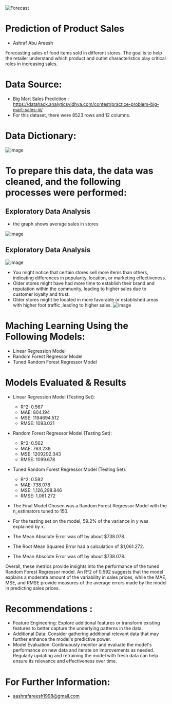 ![Forecast](https://github.com/ashrafabuareesh/Prediction-_of-Product-Sales/assets/123064338/376f26ba-0199-412d-a2ac-90fc8385ced9)



# Prediction of Product Sales
 - Ashraf Abu Areesh

Forecasting sales of food items sold in different stores. The goal is to help the retailer understand which product and outlet characteristics play critical roles in increasing sales.

 # Data Source:
  - Big Mart Sales Prediction : https://datahack.analyticsvidhya.com/contest/practice-problem-big-mart-sales-iii/
  - For this dataset, there were 8523 rows and 12 columns.
 # Data Dictionary:
  ![image](https://github.com/ashrafabuareesh/Prediction-_of-Product-Sales/assets/123064338/9f1844bd-12bd-4884-a931-84bde2754ed0)

 # To prepare this data, the data was cleaned, and the following processes were performed:

 ## Exploratory Data Analysis
   * the graph shows average sales in stores

![image](https://github.com/ashrafabuareesh/Prediction-_of-Product-Sales/assets/123064338/c33012b3-b386-44bf-94ee-2ce28a35891f)
 
 ## Exploratory Data Analysis

![image](https://github.com/ashrafabuareesh/Prediction-_of-Product-Sales/assets/123064338/154ec1ab-6143-49e9-a2c4-1f455c661885)
* You might notice that certain stores sell more items than others, indicating differences in popularity, location, or marketing effectiveness.
* Older stores might have had more time to establish their brand and reputation within the community, leading to higher sales due to customer loyalty and trust.
* Older stores might be located in more favorable or established areas with higher foot traffic ,leading to higher sales.
![image](https://github.com/ashrafabuareesh/Prediction-_of-Product-Sales/assets/123064338/0698222e-46f0-402c-8e01-42a26d3d7cb5)
# Maching Learning Using the Following Models:
  - Linear Regression Model
  - Random Forest Regressor Model
  - Tuned Random Forest Regressor Model
    
# Models Evaluated & Results
- Linear Regression Model (Testing Set):

    - R^2: 0.567
    - MAE: 804.194
    - MSE: 1194694.512
    - RMSE: 1093.021

- Random Forest Regressor Model (Testing Set):

  - R^2: 0.562
  - MAE: 763.239
  - MSE: 1209292.343
  -  RMSE: 1099.678
- Tuned Random Forest Regressor Model (Testing Set):

   - R^2: 0.592
   - MAE: 738.078
   - MSE: 1,126,298.846
   - RMSE: 1,061.272

- The Final Model Chosen was a Random Forest Regressor Model with the n_estimators tuned to 150.
- For the testing set on the model, 59.2% of the variance in y was explained by x.
- The Mean Absolute Error was off by about $738.078.
- The Root Mean Squared Error had a calculation of $1,061.272.
- The Mean Absolute Error was off by about $738.078.

 Overall, these metrics provide insights into the performance of the tuned Random Forest Regressor model. An R^2 of 0.592 suggests that the model explains a moderate amount of the variability in sales prices, while the MAE, MSE, and RMSE provide measures of the average errors made by the model in predicting sales prices.


# Recommendations : 
 - Feature Engineering: Explore additional features or transform existing features to better capture the underlying patterns in the data.
 - Additional Data: Consider gathering additional relevant data that may further enhance the model's predictive power.
 - Model Evaluation: Continuously monitor and evaluate the model's performance on new data and iterate on improvements as needed. Regularly updating and retraining the model with fresh data can help ensure its relevance and effectiveness over time.

# For Further Information: 
- aashrafareesh1998@gmail.com

